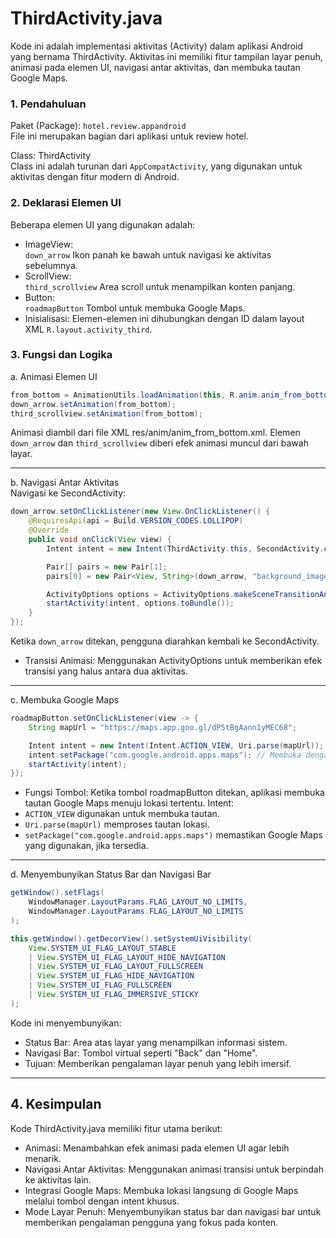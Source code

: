 # ThirdActivity.java

Kode ini adalah implementasi aktivitas (Activity) dalam aplikasi Android yang bernama ThirdActivity. Aktivitas ini memiliki fitur tampilan layar penuh, animasi pada elemen UI, navigasi antar aktivitas, dan membuka tautan Google Maps.

### 1. Pendahuluan
Paket (Package): ```hotel.review.appandroid```  
File ini merupakan bagian dari aplikasi untuk review hotel.  

Class: ThirdActivity  
Class ini adalah turunan dari ```AppCompatActivity```, yang digunakan untuk aktivitas dengan fitur modern di Android.  

### 2. Deklarasi Elemen UI
Beberapa elemen UI yang digunakan adalah:

- ImageView:  
   ```down_arrow``` Ikon panah ke bawah untuk navigasi ke aktivitas sebelumnya.  
- ScrollView:  
   ```third_scrollview``` Area scroll untuk menampilkan konten panjang.  
- Button:  
   ```roadmapButton``` Tombol untuk membuka Google Maps.  
- Inisialisasi:
  Elemen-elemen ini dihubungkan dengan ID dalam layout XML ```R.layout.activity_third```.  

### 3. Fungsi dan Logika  
a. Animasi Elemen UI  
```JAVA
from_bottom = AnimationUtils.loadAnimation(this, R.anim.anim_from_bottom);
down_arrow.setAnimation(from_bottom);
third_scrollview.setAnimation(from_bottom);
```  
Animasi diambil dari file XML res/anim/anim_from_bottom.xml.
Elemen ```down_arrow``` dan ```third_scrollview``` diberi efek animasi muncul dari bawah layar.  

------------------------------  

b. Navigasi Antar Aktivitas  
Navigasi ke SecondActivity:  
```JAVA  
down_arrow.setOnClickListener(new View.OnClickListener() {
    @RequiresApi(api = Build.VERSION_CODES.LOLLIPOP)
    @Override
    public void onClick(View view) {
        Intent intent = new Intent(ThirdActivity.this, SecondActivity.class);

        Pair[] pairs = new Pair[1];
        pairs[0] = new Pair<View, String>(down_arrow, "background_image_transition");

        ActivityOptions options = ActivityOptions.makeSceneTransitionAnimation(ThirdActivity.this, pairs);
        startActivity(intent, options.toBundle());
    }
});
```

Ketika ```down_arrow``` ditekan, pengguna diarahkan kembali ke SecondActivity.
- Transisi Animasi: Menggunakan ActivityOptions untuk memberikan efek transisi yang halus antara dua aktivitas.  
------------------------------  

c. Membuka Google Maps
```JAVA
roadmapButton.setOnClickListener(view -> {
    String mapUrl = "https://maps.app.goo.gl/dP5tBgAann1yMEC68";

    Intent intent = new Intent(Intent.ACTION_VIEW, Uri.parse(mapUrl));
    intent.setPackage("com.google.android.apps.maps"); // Membuka dengan Google Maps
    startActivity(intent);
});
```  
- Fungsi Tombol: Ketika tombol roadmapButton ditekan, aplikasi membuka tautan Google Maps menuju lokasi tertentu.
Intent:
- ```ACTION_VIEW``` digunakan untuk membuka tautan.
- ```Uri.parse(mapUrl)``` memproses tautan lokasi.
- ```setPackage("com.google.android.apps.maps")``` memastikan Google Maps yang digunakan, jika tersedia.
------------------------------  

d. Menyembunyikan Status Bar dan Navigasi Bar
```JAVA
getWindow().setFlags(
    WindowManager.LayoutParams.FLAG_LAYOUT_NO_LIMITS,
    WindowManager.LayoutParams.FLAG_LAYOUT_NO_LIMITS
);

this.getWindow().getDecorView().setSystemUiVisibility(
    View.SYSTEM_UI_FLAG_LAYOUT_STABLE
    | View.SYSTEM_UI_FLAG_LAYOUT_HIDE_NAVIGATION
    | View.SYSTEM_UI_FLAG_LAYOUT_FULLSCREEN
    | View.SYSTEM_UI_FLAG_HIDE_NAVIGATION
    | View.SYSTEM_UI_FLAG_FULLSCREEN
    | View.SYSTEM_UI_FLAG_IMMERSIVE_STICKY
);
```
Kode ini menyembunyikan:

- Status Bar: Area atas layar yang menampilkan informasi sistem.
- Navigasi Bar: Tombol virtual seperti "Back" dan "Home".
- Tujuan: Memberikan pengalaman layar penuh yang lebih imersif.
------------------------------  

## 4. Kesimpulan
Kode ThirdActivity.java memiliki fitur utama berikut:

- Animasi: Menambahkan efek animasi pada elemen UI agar lebih menarik.
- Navigasi Antar Aktivitas: Menggunakan animasi transisi untuk berpindah ke aktivitas lain.
- Integrasi Google Maps: Membuka lokasi langsung di Google Maps melalui tombol dengan intent khusus.
- Mode Layar Penuh: Menyembunyikan status bar dan navigasi bar untuk memberikan pengalaman pengguna yang fokus pada konten.
